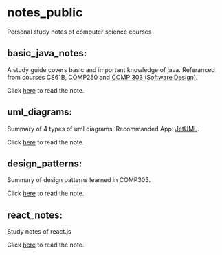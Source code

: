 # notes_public
Personal study notes of computer science courses

## basic_java_notes:
A study guide covers basic and important knowledge of java. Referanced from courses CS61B, COMP250 and [COMP 303 (Software Design)](https://github.com/prmr/COMP303).

Click [here](https://github.com/yingjie-xu/notes_public/blob/master/basic_java_notes.pdf) to read the note.

## uml_diagrams:
Summary of 4 types of uml diagrams. Recommanded App: [JetUML](https://github.com/prmr/JetUML).

Click [here](https://github.com/yingjie-xu/notes_public/blob/master/uml_diagrams.pdf) to read the note.

## design_patterns:
Summary of design patterns learned in COMP303.

Click [here](https://github.com/yingjie-xu/notes_public/blob/master/design_patterns/Design.md) to read the note.

## react_notes:
Study notes of react.js

Click [here](https://github.com/yingjie-xu/notes_public/blob/master/react_notes.md) to read the note.
